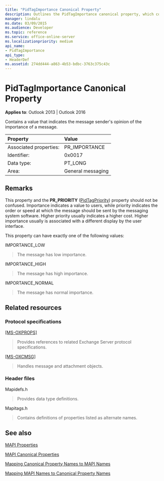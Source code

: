 ```yaml
---
title: "PidTagImportance Canonical Property"
description: Outlines the PidTagImportance canonical property, which contains a value that indicates the message sender's opinion of the importance of a message.
manager: lindalu
ms.date: 03/09/2015
ms.audience: Developer
ms.topic: reference
ms.service: office-online-server
ms.localizationpriority: medium
api_name:
- PidTagImportance
api_type:
- HeaderDef
ms.assetid: 274dd444-a863-4b53-bdbc-3763c375c43c
---
```


# PidTagImportance Canonical Property

  
  
**Applies to**: Outlook 2013 | Outlook 2016 
  
Contains a value that indicates the message sender's opinion of the importance of a message. 
  
|Property|Value|
|:-----|:-----|
|Associated properties:  <br/> |PR_IMPORTANCE  <br/> |
|Identifier:  <br/> |0x0017  <br/> |
|Data type:  <br/> |PT_LONG  <br/> |
|Area:  <br/> |General messaging  <br/> |
   
## Remarks

This property and the **PR_PRIORITY** ([PidTagPriority](pidtagpriority-canonical-property.md)) property should not be confused. Importance indicates a value to users, while priority indicates the order or speed at which the message should be sent by the messaging system software. Higher priority usually indicates a higher cost. Higher importance usually is associated with a different display by the user interface. 
  
This property can have exactly one of the following values:
  
IMPORTANCE_LOW 
  
> The message has low importance.
    
IMPORTANCE_HIGH 
  
> The message has high importance.
    
IMPORTANCE_NORMAL 
  
> The message has normal importance.
    
## Related resources

### Protocol specifications

[[MS-OXPROPS]](https://msdn.microsoft.com/library/f6ab1613-aefe-447d-a49c-18217230b148%28Office.15%29.aspx)
  
> Provides references to related Exchange Server protocol specifications.
    
[[MS-OXCMSG]](https://msdn.microsoft.com/library/7fd7ec40-deec-4c06-9493-1bc06b349682%28Office.15%29.aspx)
  
> Handles message and attachment objects.
    
### Header files

Mapidefs.h
  
> Provides data type definitions.
    
Mapitags.h
  
> Contains definitions of properties listed as alternate names.
    
## See also



[MAPI Properties](mapi-properties.md)
  
[MAPI Canonical Properties](mapi-canonical-properties.md)
  
[Mapping Canonical Property Names to MAPI Names](mapping-canonical-property-names-to-mapi-names.md)
  
[Mapping MAPI Names to Canonical Property Names](mapping-mapi-names-to-canonical-property-names.md)

